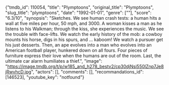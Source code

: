 {"tmdb_id": 110054, "title": "Plymptoons", "original_title": "Plymptoons", "slug_title": "plymptoons", "date": "1992-01-01", "genre": [""], "score": "6.3/10", "synopsis": "Sketches. We see human crash tests: a human hits a wall at five miles per hour, 50 mph, and 3000. A woman kisses a man as he listens to his Walkman; through the kiss, she experiences the music. We see the trouble with face-lifts. We watch the early history of the mob: a cowboy mounts his horse, digs in his spurs, and ... kaboom! We watch a pursuer get his just desserts. Then, an ape evolves into a man who evolves into an American football player, hunkered down on all fours. Four pieces of furniture express their love when the humans are out of the room. Last, the ultimate car alarm humiliates a thief.", "image": "https://image.tmdb.org/t/p/w185_and_h278_bestv2/cp30djNsi550lZnp7Je8jRwvhcD.jpg", "actors": [], "comments": [], "recommandations_id": [146523], "youtube_key": "notfound"}